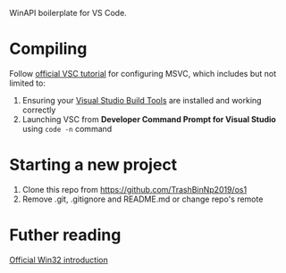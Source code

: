 WinAPI boilerplate for VS Code.

# Compiling

Follow [official VSC tutorial](https://code.visualstudio.com/docs/cpp/config-msvc) for configuring MSVC, which includes but not limited to:
1) Ensuring your [Visual Studio Build Tools](https://visualstudio.microsoft.com/downloads/) are installed and working correctly
2) Launching VSC from **Developer Command Prompt for Visual Studio** using `code -n` command

# Starting a new project

1) Clone this repo from https://github.com/TrashBinNp2019/os1
2) Remove .git, .gitignore and README.md or change repo's remote

# Futher reading

[Official Win32 introduction](https://docs.microsoft.com/en-us/windows/win32/learnwin32/your-first-windows-program)
